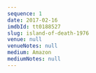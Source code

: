 ```yaml
---
sequence: 1
date: 2017-02-16
imdbId: tt0188527
slug: island-of-death-1976
venue: null
venueNotes: null
medium: Amazon
mediumNotes: null
---
```


